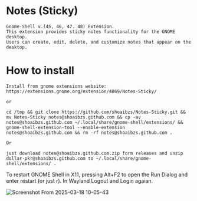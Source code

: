 # Notes (Sticky)
```
Gnome-Shell v.(45, 46, 47. 48) Extension.
This extension provides sticky notes functionality for the GNOME desktop.
Users can create, edit, delete, and customize notes that appear on the desktop.

```
# How to install
```
Install from gnome extensions website:
https://extensions.gnome.org/extension/4869/Notes-Sticky/

or

cd /tmp && git clone https://github.com/shoaibzs/Notes-Sticky.git && mv Notes-Sticky notes@shoaibzs.github.com && cp -av notes@shoaibzs.github.com ~/.local/share/gnome-shell/extensions/ && gnome-shell-extension-tool --enable-extension notes@shoaibzs.github.com && rm -rf notes@shoaibzs.github.com .

Or

just download notes@shoaibzs.github.com.zip form releases and unzip dollar-pkr@shoaibzs.github.com to ~/.local/share/gnome-shell/extensions/ .

```
To restart GNOME Shell in X11, pressing Alt+F2 to open the Run Dialog and enter restart 
(or just r). 
In Wayland Logout and Login agaian.

![Screenshot From 2025-03-18 10-05-43](https://github.com/user-attachments/assets/d96c7ffe-325b-43f3-9ef6-27baecbdaa36)
